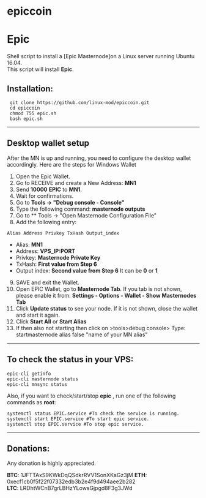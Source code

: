 # epiccoin
# Epic
Shell script to install a [Epic Masternode]on a Linux server running Ubuntu 16.04.  
This script will install **Epic**.

## Installation:
```
 git clone https://github.com/linux-mod/epiccoin.git
 cd epiccoin
 chmod 755 epic.sh
 bash epic.sh
```
***

## Desktop wallet setup

After the MN is up and running, you need to configure the desktop wallet accordingly. Here are the steps for Windows Wallet
1. Open the Epic Wallet.
2. Go to RECEIVE and create a New Address: **MN1**
3. Send **10000** **EPIC** to **MN1**.
4. Wait for confirmations.
5. Go to **Tools -> "Debug console - Console"**
6. Type the following command: **masternode outputs**
7. Go to  ** Tools -> "Open Masternode Configuration File"
8. Add the following entry:
```
Alias Address Privkey TxHash Output_index
```
* Alias: **MN1**
* Address: **VPS_IP:PORT**
* Privkey: **Masternode Private Key**
* TxHash: **First value from Step 6** 
* Output index:  **Second value from Step 6** It can be **0** or **1**
9. SAVE and exit the Wallet.
10. Open EPIC Wallet, go to **Masternode Tab**. If you tab is not shown, please enable it from: **Settings - Options - Wallet - Show Masternodes Tab**
11. Click **Update status** to see your node. If it is not shown, close the wallet and start it again.
10. Click **Start All** or **Start Alias**
11. If then also not starting then click on >tools>debug console> Type: startmasternode alias false "name of your MN alias"

***

## To check the status in your VPS:
```
epic-cli getinfo
epic-cli masternode status
epic-cli mnsync status
```
Also, if you want to check/start/stop **epic** , run one of the following commands as **root**:
```
systemctl status EPIC.service #To check the service is running.
systemctl start EPIC.service #To start epic service.
systemctl stop EPIC.service #To stop epic service.

```
***



## Donations:  

Any donation is highly appreciated.  
 
**BTC**: 1JFTTAxS9KWkDqQSdkrRVV1SonXKaGz3jM
**ETH**: 0xecf1cb0f5f22f07332edb3b2e4f9d494aee2b282  
**LTC**: LRDhtWCnB7grLBHzYLowsGjpgd8F3g3JWd
